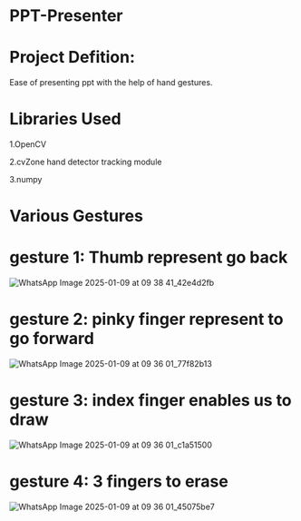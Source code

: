 # PPT-Presenter
# Project Defition:
Ease of presenting ppt with the help of hand gestures.
# Libraries Used
1.OpenCV

2.cvZone hand detector tracking module

3.numpy
# Various Gestures
# gesture 1: Thumb represent go back
![WhatsApp Image 2025-01-09 at 09 38 41_42e4d2fb](https://github.com/user-attachments/assets/07e44301-8735-4076-8816-aee14da7f395)

# gesture 2: pinky finger represent to go forward
![WhatsApp Image 2025-01-09 at 09 36 01_77f82b13](https://github.com/user-attachments/assets/6839e923-2fad-47b3-b222-a3a817538598)

# gesture 3: index finger enables us to draw
![WhatsApp Image 2025-01-09 at 09 36 01_c1a51500](https://github.com/user-attachments/assets/934b1039-6445-461b-827d-50f919ff5aab)

# gesture 4: 3 fingers to erase
![WhatsApp Image 2025-01-09 at 09 36 01_45075be7](https://github.com/user-attachments/assets/942a2c61-aff0-4d02-8679-b7f4bd212f19)
